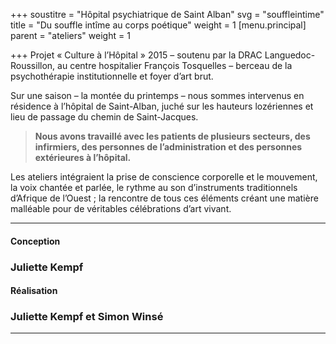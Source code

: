 +++
soustitre = "Hôpital psychiatrique de Saint Alban"
svg = "souffleintime"
title = "Du souffle intîme au corps poétique"
weight = 1
[menu.principal]
parent = "ateliers"
weight = 1

+++
Projet « Culture à l’Hôpital » 2015 – soutenu par la DRAC Languedoc-Roussillon, au centre hospitalier François Tosquelles – berceau de la psychothérapie institutionnelle et foyer d’art brut. 

Sur une saison – la montée du printemps – nous sommes intervenus en résidence à l’hôpital de Saint-Alban, juché sur les hauteurs lozériennes et lieu de passage du chemin de Saint-Jacques.

> **Nous avons travaillé avec les patients de plusieurs secteurs, des infirmiers, des personnes de l’administration et des personnes extérieures à l’hôpital.**

Les ateliers intégraient la prise de conscience corporelle et le mouvement, la voix chantée et parlée, le rythme au son d’instruments traditionnels d’Afrique de l’Ouest ; la rencontre de tous ces éléments créant une matière malléable pour de véritables célébrations d’art vivant.

___

#### Conception
### Juliette Kempf
#### Réalisation
### Juliette Kempf et Simon Winsé
___